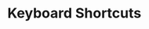 # Keyboard Shortcuts

<script>

function renderShortCut(shortcut, description, url, pattern) {
  const onClick = evt => {
    lively.openBrowser(url, true, pattern);
    evt.preventDefault()
  }
  return <tr click={onClick} style='cursor: pointer;'>
    <td style="font-weight: bold">{shortcut}</td>
    <td>{description}</td>
  </tr>;
}

async function extractShortCuts(url) {
  const content = await fetch(url).then(r => r.text());
  return <table>{...
    content.split("\n")
      .filter(ea => ea.match(/#KeyboardShortcut/))
      .map(ea => {
        const line = ea.replace(/.*#KeyboardShortcut /,"");
        const separatorIndex = line.indexOf(' ');
        const shortcut = line.substr(0, separatorIndex);
        const description = line.substr(separatorIndex + 1);
        return renderShortCut(shortcut, description, url, line)
      })
  }</table>;
}

async function listShortCuts(title, path) {
  const url = lively4url + '/' + path;
  const onCLick = evt => {
    lively.openBrowser(url, true);
    evt.preventDefault()
  };
  return <div>
    <h2><a href=' ' click={onCLick}>{title}</a></h2>
    {await extractShortCuts(url)}
  </div>;
}

(async () => {
const result = <div>
  {await listShortCuts('Global Shortcuts', 'src/client/keys.js')}
  {await listShortCuts('Reserved Shortcuts', 'src/client/reserved-shortcuts.js')}
  {await listShortCuts('Code Container', 'src/components/tools/lively-container.js')}
  {await listShortCuts('Code Mirror Shortcuts', 'src/components/widgets/lively-code-mirror.js')}
  {await listShortCuts('Code Mirror Modes', 'src/components/widgets/lively-code-mirror-modes.js')}
  {await listShortCuts('Lively Editor', 'src/components/tools/lively-editor.js')}
  <h1>Module Specific Shortcuts</h1>
  {await listShortCuts('Vivide Step Editor Shortcuts', 'src/client/vivide/components/vivide-step-editor.js')}
  {await listShortCuts('Vivide Text Widget Shortcuts', 'src/client/vivide/components/vivide-text-widget.js')}
  {await listShortCuts('Expose Shortcuts', 'src/client/expose.js')}
  {await listShortCuts('Graffle Shortcuts', 'src/client/graffle.js')}
</div>;
  return result
})()

</script>